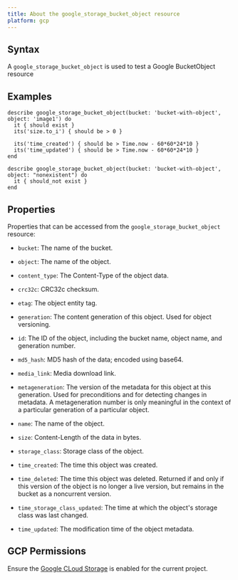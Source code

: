 ```yaml
---
title: About the google_storage_bucket_object resource
platform: gcp
---
```


## Syntax
A `google_storage_bucket_object` is used to test a Google BucketObject resource

## Examples
```
describe google_storage_bucket_object(bucket: 'bucket-with-object', object: 'image1') do
  it { should exist }
  its('size.to_i') { should be > 0 }

  its('time_created') { should be > Time.now - 60*60*24*10 }
  its('time_updated') { should be > Time.now - 60*60*24*10 }
end

describe google_storage_bucket_object(bucket: 'bucket-with-object', object: "nonexistent") do
  it { should_not exist }
end
```

## Properties
Properties that can be accessed from the `google_storage_bucket_object` resource:


  * `bucket`: The name of the bucket.

  * `object`: The name of the object.

  * `content_type`: The Content-Type of the object data.

  * `crc32c`: CRC32c checksum.

  * `etag`: The object entity tag.

  * `generation`: The content generation of this object. Used for object versioning.

  * `id`: The ID of the object, including the bucket name, object name, and generation number.

  * `md5_hash`: MD5 hash of the data; encoded using base64.

  * `media_link`: Media download link.

  * `metageneration`: The version of the metadata for this object at this generation. Used for preconditions and for detecting changes in metadata. A metageneration number is only meaningful in the context of a particular generation of a particular object.

  * `name`: The name of the object.

  * `size`: Content-Length of the data in bytes.

  * `storage_class`: Storage class of the object.

  * `time_created`: The time this object was created.

  * `time_deleted`: The time this object was deleted. Returned if and only if this version of the object is no longer a live version, but remains in the bucket as a noncurrent version.

  * `time_storage_class_updated`: The time at which the object's storage class was last changed.

  * `time_updated`: The modification time of the object metadata.


## GCP Permissions

Ensure the [Google CLoud Storage](https://console.cloud.google.com/apis/library/storage-component.googleapis.com/) is enabled for the current project.
